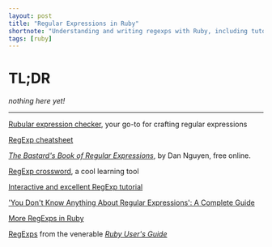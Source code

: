 ```yaml
---
layout: post
title: "Regular Expressions in Ruby"
shortnote: "Understanding and writing regexps with Ruby, including tutorials and articles."
tags: [ruby]
---
```


# TL;DR
*nothing here yet!*

<hr>

[Rubular expression checker](http://www.rubular.com/), your go-to for crafting regular expressions

[RegExp cheatsheet](http://overapi.com/regex)

*[The Bastard's Book of Regular Expressions](http://regex.bastardsbook.com/)*, by Dan Nguyen, free online.

[RegExp crossword](https://regexcrossword.com/), a cool learning tool

[Interactive and excellent RegExp tutorial](http://regexone.com/)

['You Don't Know Anything About Regular Expressions': A Complete Guide](http://code.tutsplus.com/tutorials/you-dont-know-anything-about-regular-expressions--net-7869)

[More RegExps in Ruby](https://medium.com/@leighsn/verbal-expressions-in-ruby-fb8a912221e2#.79j0zoodn)

[RegExps](http://www.rubyist.net/~slagell/ruby/regexp.html) from the venerable *[Ruby User's Guide](http://www.rubyist.net/~slagell/ruby/index.html)*
